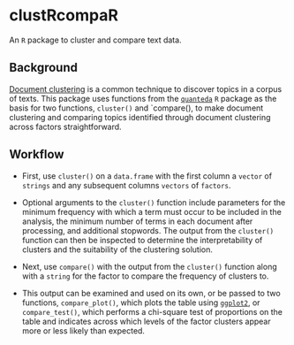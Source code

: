 # clustRcompaR

An `R` package to cluster and compare text data.

## Background 
[Document clustering](https://en.wikipedia.org/wiki/Document_clustering) is a common technique to discover topics in a corpus of texts. This package uses functions from the [`quanteda`](https://github.com/kbenoit/quanteda) `R` package as the basis for two functions, `cluster()` and `compare(), to make document clustering and comparing topics identified through document clustering across factors straightforward.

## Workflow

* First, use `cluster()` on a `data.frame` with the first column a `vector` of `strings` and any subsequent columns `vectors` of `factors`.
 
* Optional arguments to the `cluster()` function include parameters for the minimum frequency with which a term must occur to be included in the analysis, the minimum number of terms in each document after processing, and additional stopwords. The output from the `cluster()` function can then be inspected to determine the interpretability of clusters and the suitability of the clustering solution.

* Next, use `compare()` with the output from the `cluster()` function along with a `string` for the factor to compare the frequency of clusters to. 
 
* This output can be examined and used on its own, or be passed to two functions, `compare_plot()`, which plots the table using [`ggplot2`](https://github.com/hadley/ggplot2), or `compare_test()`, which performs a chi-square test of proportions on the table and indicates across which levels of the factor clusters appear more or less likely than expected.
